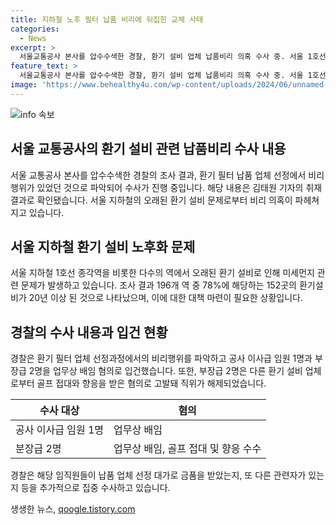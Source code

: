 ```yaml
---
title: 지하철 노후 필터 납품 비리에 뒤집힌 교체 사태
categories:
  - News
excerpt: >
  서울교통공사 본사를 압수수색한 경찰, 환기 설비 업체 납품비리 의혹 수사 중. 서울 1호선 등 78%의 지하역 환기설비 20년 이상 노후로 확인. 공사는 전면 교체 작업 중, 그러나 경찰 수사에서 비리 의혹 발견. 환기 필터 업체는 신생 업체지만 높은 단가로 계약. 경찰은 이사급 임원 1명과 부장급 2명을 업무상 배임 혐의로 입건. 추가 관련자 및 금품 수수 여부 등 집중 수사 예정.
feature_text: >
  서울교통공사 본사를 압수수색한 경찰, 환기 설비 업체 납품비리 의혹 수사 중. 서울 1호선 등 78%의 지하역 환기설비 20년 이상 노후로 확인. 공사는 전면 교체 작업 중, 그러나 경찰 수사에서 비리 의혹 발견. 환기 필터 업체는 신생 업체지만 높은 단가로 계약. 경찰은 이사급 임원 1명과 부장급 2명을 업무상 배임 혐의로 입건. 추가 관련자 및 금품 수수 여부 등 집중 수사 예정.
image: 'https://www.behealthy4u.com/wp-content/uploads/2024/06/unnamed-file.png'
---
```


<p><img src="https://www.behealthy4u.com/wp-content/uploads/2024/06/unnamed-file.png" alt="info 속보" /></p>

<h2 data-ke-size="size26">서울 교통공사의 환기 설비 관련 납품비리 수사 내용</h2>

<p data-ke-size="size16">서울 교통공사 본사를 압수수색한 경찰의 조사 결과, 환기 필터 납품 업체 선정에서 비리 행위가 있었던 것으로 파악되어 수사가 진행 중입니다. 해당 내용은 김태원 기자의 취재 결과로 확인됐습니다. 서울 지하철의 오래된 환기 설비 문제로부터 비리 의혹이 파헤쳐지고 있습니다.</p>

<h2 data-ke-size="size26">서울 지하철 환기 설비 노후화 문제</h2>

<p data-ke-size="size16">서울 지하철 1호선 종각역을 비롯한 다수의 역에서 오래된 환기 설비로 인해 미세먼지 관련 문제가 발생하고 있습니다. 조사 결과 196개 역 중 78%에 해당하는 152곳의 환기설비가 20년 이상 된 것으로 나타났으며, 이에 대한 대책 마련이 필요한 상황입니다.</p>

<h2 data-ke-size="size26">경찰의 수사 내용과 입건 현황</h2>

<p data-ke-size="size16">경찰은 환기 필터 업체 선정과정에서의 비리행위를 파악하고 공사 이사급 임원 1명과 부장급 2명을 업무상 배임 혐의로 입건했습니다. 또한, 부장급 2명은 다른 환기 설비 업체로부터 골프 접대와 향응을 받은 혐의로 고발돼 직위가 해제되었습니다.</p>

<table>
  <thead>
    <tr>
      <th>수사 대상</th>
      <th>혐의</th>
    </tr>
  </thead>
  <tbody>
    <tr>
      <td>공사 이사급 임원 1명</td>
      <td>업무상 배임</td>
    </tr>
    <tr>
      <td>분장급 2명</td>
      <td>업무상 배임, 골프 접대 및 향응 수수</td>
    </tr>
  </tbody>
</table>

<p data-ke-size="size16">경찰은 해당 임직원들이 납품 업체 선정 대가로 금품을 받았는지, 또 다른 관련자가 있는지 등을 추가적으로 집중 수사하고 있습니다.</p>
생생한 뉴스, <a href="https://qoogle.tistory.com" rel="dofollow">qoogle.tistory.com</a>


